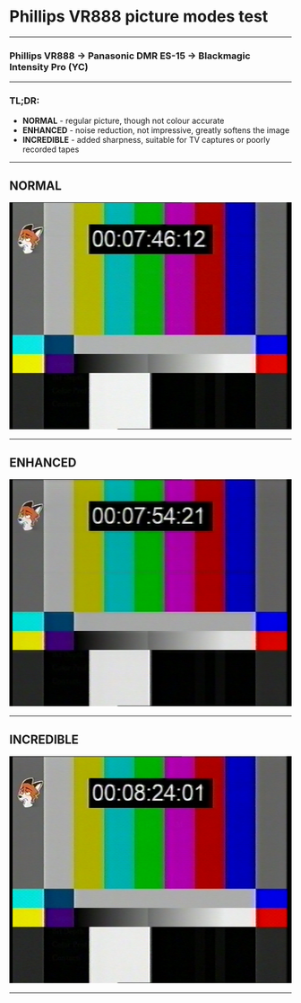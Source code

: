 # Phillips VR888 picture modes test

<hr>

### Phillips VR888 -> Panasonic DMR ES-15 -> Blackmagic Intensity Pro (YC)

<hr>

### TL;DR:

* **NORMAL** - regular picture, though not colour accurate
* **ENHANCED** - noise reduction, not impressive, greatly softens the image
* **INCREDIBLE** - added sharpness, suitable for TV captures or poorly recorded tapes

<hr>

## NORMAL

![VR888-NORMAL_FOXBARS.png](VR888-NORMAL_FOXBARS.png)

<hr>

## ENHANCED

![VR888-ENHANCED_FOXBARS.png](VR888-ENHANCED_FOXBARS.png)

<hr>

## INCREDIBLE

![VR888-INCREDIBLE_FOXBARS.png](VR888-INCREDIBLE_FOXBARS.png)

<hr>

